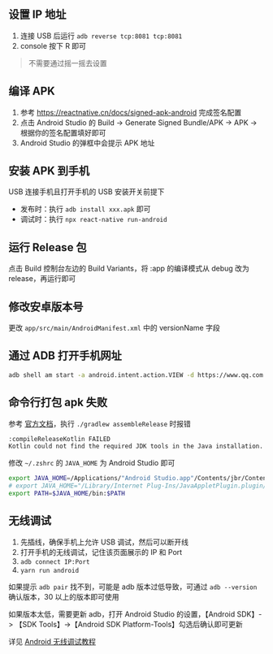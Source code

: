 ## 设置 IP 地址

1. 连接 USB 后运行 `adb reverse tcp:8081 tcp:8081`
2. console 按下 R 即可

> 不需要通过摇一摇去设置

## 编译 APK

1. 参考 https://reactnative.cn/docs/signed-apk-android 完成签名配置
2. 点击 Android Studio 的 Build -> Generate Signed Bundle/APK -> APK -> 根据你的签名配置填好即可
3. Android Studio 的弹框中会提示 APK 地址

## 安装 APK 到手机

USB 连接手机且打开手机的 USB 安装开关前提下

- 发布时：执行 `adb install xxx.apk` 即可
- 调试时：执行 `npx react-native run-android`

## 运行 Release 包

点击 Build 控制台左边的 Build Variants，将 :app 的编译模式从 debug 改为 release，再运行即可

## 修改安卓版本号

更改 `app/src/main/AndroidManifest.xml` 中的 versionName 字段

## 通过 ADB 打开手机网址

```sh
adb shell am start -a android.intent.action.VIEW -d https://www.qq.com
```

## 命令行打包 apk 失败
参考 [官方文档](https://reactnative.cn/docs/0.72/signed-apk-android)，执行 `./gradlew assembleRelease` 时报错

```sh
:compileReleaseKotlin FAILED
Kotlin could not find the required JDK tools in the Java installation. Make sure Kotlin compilation is running on a JDK, not JRE
```

修改 `~/.zshrc` 的 `JAVA_HOME` 为 Android Studio 即可

```sh
export JAVA_HOME=/Applications/"Android Studio.app"/Contents/jbr/Contents/Home
# export JAVA_HOME="/Library/Internet Plug-Ins/JavaAppletPlugin.plugin/Contents/Home"
export PATH=$JAVA_HOME/bin:$PATH
```

## 无线调试
1. 先插线，确保手机上允许 USB 调试，然后可以断开线
2. 打开手机的无线调试，记住该页面展示的 IP 和 Port
3. `adb connect IP:Port`
4. `yarn run android`

如果提示 `adb pair` 找不到，可能是 adb 版本过低导致，可通过 `adb --version` 确认版本，30 以上的版本即可使用

如果版本太低，需要更新 adb，打开 Android Studio 的设置，【Android SDK】-> 【SDK Tools】->【Android SDK Platform-Tools】勾选后确认即可更新

详见 [Android 无线调试教程](https://www.cnblogs.com/qianguyihao/p/3824988.html)